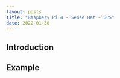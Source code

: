 ```yaml
---
layout: posts
title: "Raspbery Pi 4 - Sense Hat - GPS"
date: 2022-01-30
---
```


## Introduction

## Example
